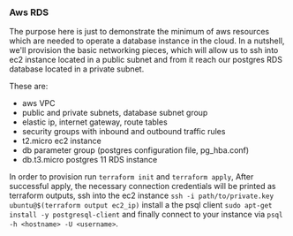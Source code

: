 
### Aws RDS
The purpose here is just to demonstrate the minimum of aws resources which are needed
to operate a database instance in the cloud. In a nutshell, we'll provision the basic networking
pieces, which will allow us to ssh into ec2 instance located in a public subnet and 
from it reach our postgres RDS database located in a private subnet. 

These are:
- aws VPC
- public and private subnets, database subnet group
- elastic ip, internet gateway, route tables 
- security groups with inbound and outbound traffic rules
- t2.micro ec2 instance
- db parameter group (postgres configuration file, pg_hba.conf)
- db.t3.micro postgres 11 RDS instance  

In order to provision run `terraform init` and `terraform apply`, 
After successful apply, the necessary connection credentials will be printed as terraform
outputs,  ssh into the ec2 instance `ssh -i path/to/private.key ubuntu@$(terraform output ec2_ip)`
install a the psql client `sudo apt-get install -y postgresql-client`
and finally connect to your instance via `psql -h <hostname> -U <username>`.

